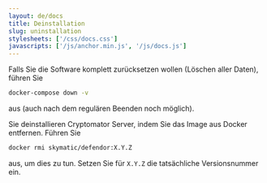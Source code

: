 ```yaml
---
layout: de/docs
title: Deinstallation
slug: uninstallation
stylesheets: ['/css/docs.css']
javascripts: ['/js/anchor.min.js', '/js/docs.js']
---
```

Falls Sie die Software komplett zurücksetzen wollen (Löschen aller Daten), führen Sie

```sh
docker-compose down -v
```

aus (auch nach dem regulären Beenden noch möglich).

Sie deinstallieren Cryptomator Server, indem Sie das Image aus Docker entfernen. Führen Sie

```sh
docker rmi skymatic/defendor:X.Y.Z
```

aus, um dies zu tun. Setzen Sie für `X.Y.Z` die tatsächliche Versionsnummer ein.
